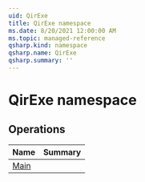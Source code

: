 ```yaml
---
uid: QirExe
title: QirExe namespace
ms.date: 8/20/2021 12:00:00 AM
ms.topic: managed-reference
qsharp.kind: namespace
qsharp.name: QirExe
qsharp.summary: ''
---
```


# QirExe namespace




<!-- summaries -->

## Operations

| Name | Summary |
|------|---------|
|[Main](xref:QirExe.Main) | |


<!-- /summaries -->
